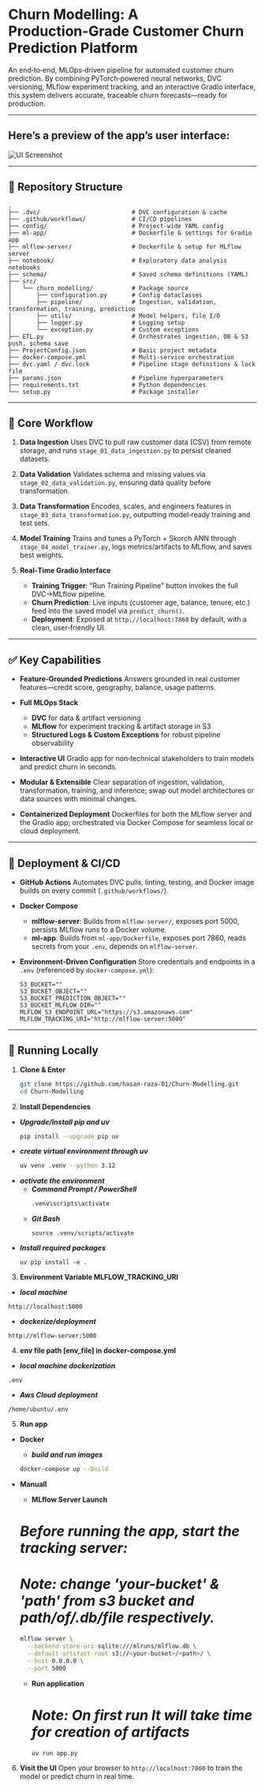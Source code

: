 # Churn Modelling: A Production‑Grade Customer Churn Prediction Platform

An end‑to‑end, MLOps‑driven pipeline for automated customer churn prediction. By combining PyTorch‑powered neural networks, DVC versioning, MLflow experiment tracking, and an interactive Gradio interface, this system delivers accurate, traceable churn forecasts—ready for production.

---

## Here’s a preview of the app’s user interface:
![UI Screenshot](./screenshots/ui-preview.png)

---

## 📂 Repository Structure

```
.
├── .dvc/                          # DVC configuration & cache
├── .github/workflows/             # CI/CD pipelines
├── config/                        # Project-wide YAML config
├── ml-app/                        # Dockerfile & settings for Gradio app
├── mlflow-server/                 # Dockerfile & setup for MLflow server
├── notebook/                      # Exploratory data analysis notebooks
├── schema/                        # Saved schema definitions (YAML)
├── src/
│   └── churn_modelling/           # Package source
│       ├── configuration.py       # Config dataclasses
│       ├── pipeline/              # Ingestion, validation, transformation, training, prediction
│       ├── utils/                 # Model helpers, file I/O
│       ├── logger.py              # Logging setup
│       └── exception.py           # Custom exceptions
├── ETL.py                         # Orchestrates ingestion, DB & S3 push, schema save
├── ProjectConfig.json             # Basic project metadata
├── docker-compose.yml             # Multi‑service orchestration
├── dvc.yaml / dvc.lock            # Pipeline stage definitions & lock file
├── params.json                    # Pipeline hyperparameters
├── requirements.txt               # Python dependencies
└── setup.py                       # Package installer
```

---

## 🔧 Core Workflow

1. **Data Ingestion**
   Uses DVC to pull raw customer data (CSV) from remote storage, and runs `stage_01_data_ingestion.py` to persist cleaned datasets.

2. **Data Validation**
   Validates schema and missing values via `stage_02_data_validation.py`, ensuring data quality before transformation.

3. **Data Transformation**
   Encodes, scales, and engineers features in `stage_03_data_transformation.py`, outputting model‑ready training and test sets.

4. **Model Training**
   Trains and tunes a PyTorch + Skorch ANN through `stage_04_model_trainer.py`, logs metrics/artifacts to MLflow, and saves best weights.

5. **Real‑Time Gradio Interface**

   * **Training Trigger**: “Run Training Pipeline” button invokes the full DVC→MLflow pipeline.
   * **Churn Prediction**: Live inputs (customer age, balance, tenure, etc.) feed into the saved model via `predict_churn()`.
   * **Deployment**: Exposed at `http://localhost:7860` by default, with a clean, user‑friendly UI.

---

## ✅ Key Capabilities

* **Feature‑Grounded Predictions**
  Answers grounded in real customer features—credit score, geography, balance, usage patterns.
* **Full MLOps Stack**

  * **DVC** for data & artifact versioning
  * **MLflow** for experiment tracking & artifact storage in S3
  * **Structured Logs & Custom Exceptions** for robust pipeline observability
* **Interactive UI**
  Gradio app for non‑technical stakeholders to train models and predict churn in seconds.
* **Modular & Extensible**
  Clear separation of ingestion, validation, transformation, training, and inference; swap out model architectures or data sources with minimal changes.
* **Containerized Deployment**
  Dockerfiles for both the MLflow server and the Gradio app; orchestrated via Docker Compose for seamless local or cloud deployment.

---

## 🚀 Deployment & CI/CD

* **GitHub Actions**
  Automates DVC pulls, linting, testing, and Docker image builds on every commit (`.github/workflows/`).
* **Docker Compose**

  * **mlflow-server**: Builds from `mlflow-server/`, exposes port 5000, persists MLflow runs to a Docker volume.
  * **ml-app**: Builds from `ml-app/Dockerfile`, exposes port 7860, reads secrets from your `.env`, depends on `mlflow-server`.
* **Environment‑Driven Configuration**
  Store credentials and endpoints in a `.env` (referenced by `docker-compose.yml`):

  ```
  S3_BUCKET=""
  S3_BUCKET_OBJECT=""
  S3_BUCKET_PREDICTION_OBJECT=""
  S3_BUCKET_MLFLOW_DIR=""
  MLFLOW_S3_ENDPOINT_URL="https://s3.amazonaws.com"
  MLFLOW_TRACKING_URI="http://mlflow-server:5000"
  ```

---

## 🏃 Running Locally

1. **Clone & Enter**

   ```bash
   git clone https://github.com/hasan-raza-01/Churn-Modelling.git
   cd Churn-Modelling
   ```

2. **Install Dependencies**
  - ***Upgrade/Install pip and uv***
    ```bash
    pip install --upgrade pip uv
    ```
  - ***create virtual environment through uv***
    ```bash
    uv venv .venv --python 3.12
    ```
  - ***activate the environment***
    - ***Command Prompt / PowerShell***
      ```bash
      .venv\scripts\activate
      ```
    - ***Git Bash***
      ```
      source .venv/scripts/activate
      ```
  - ***Install required packages***
    ```
    uv pip install -e .
    ```

3. **Environment Variable MLFLOW_TRACKING_URI**
  - ***local machine*** 
  ```
  http://localhost:5000
  ```
  - ***dockerize/deployment*** 
  ```
  http://mlflow-server:5000
  ```

4. **env file path [env_file] in docker-compose.yml** 
  - ***local machine dockerization*** 
  ```
  .env
  ```
  - ***Aws Cloud deployment*** 
  ```
  /home/ubuntu/.env
  ```

5. **Run app**
  - **Docker**
    - ***build and run images***
    ```bash
    docker-compose up --build
    ```

  - **Manuall**
    -  **MLflow Server Launch**

      # ***Before running the app, start the tracking server:***

      # ***Note: change 'your-bucket' & 'path' from s3 bucket and path/of/.db/file respectively.***
      ```bash
      mlflow server \
        --backend-store-uri sqlite:///mlruns/mlflow.db \
        --default-artifact-root s3://<your-bucket>/<path>/ \
        --host 0.0.0.0 \
        --port 5000
      ```
    - **Run application**
      # ***Note: On first run It will take time for creation of artifacts***
      ```
      uv run app.py
      ```

6. **Visit the UI**
   Open your browser to `http://localhost:7860` to train the model or predict churn in real time.
